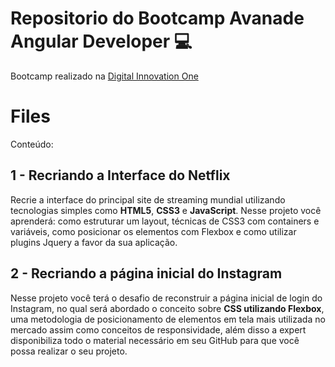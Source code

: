 # Repositorio do Bootcamp Avanade Angular Developer :computer:

Bootcamp realizado na [Digital Innovation One](https://digitalinnovation.one/)

# Files

Conteúdo:

## 1 - Recriando a Interface do Netflix

Recrie a interface do principal site de streaming mundial utilizando tecnologias simples como **HTML5**, **CSS3** e **JavaScript**. Nesse projeto você aprenderá: como estruturar um layout, técnicas de CSS3 com containers e variáveis, como posicionar os elementos com Flexbox e como utilizar plugins Jquery a favor da sua aplicação.

## 2 - Recriando a página inicial do Instagram

Nesse projeto você terá o desafio de reconstruir a página inicial de login do Instagram, no qual será abordado o conceito sobre **CSS utilizando Flexbox**, uma metodologia de posicionamento de elementos em tela mais utilizada no mercado assim como conceitos de responsividade, além disso a expert disponibiliza todo o material necessário em seu GitHub para que você possa realizar o seu projeto.
